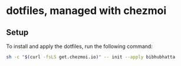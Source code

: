 # dotfiles, managed with chezmoi

## Setup

To install and apply the dotfiles, run the following command:

```sh
sh -c "$(curl -fsLS get.chezmoi.io)" -- init --apply bibhubhatta
```
